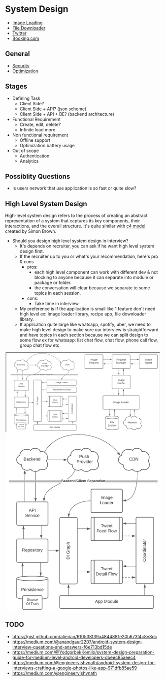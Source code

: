 # System Design

- <a href="imageloading/README.md">Image Loading</a>
- <a href="filedownloader/README.md">File Downloader</a>
- <a href="twitter/README.md">Twitter</a>
- <a href="booking/README.md">Booking.com</a>

## General
- <a href="security.md">Security</a>
- <a href="optimization.md">Optimization</a>

## Stages
- Defining Task
  - Client Side?
  - Client Side + API? (json scheme)
  - Client Side + API + BE? (backend architecture)
- Functional Requirement
  - Create, edit, delete?
  - Infinite load more
- Non functional requirement
  - Offline support
  - Optimization battery usage
- Out of scope
  - Authentication
  - Analytics

## Possiblity Questions
- Is users network that use application is so fast or quite slow?

## High Level System Design
High-level system design refers to the process of creating an abstract representation of a system that captures its key components, their interactions, and the overall structure. It's quite similar with <a href="https://c4model.com/">c4 model</a> created by Simon Brown.

- Should you design high level system design in interview?
  - It's depends on recruiter, you can ask if he want high level system design first.
  - If the recruiter up to you or what's your recommendation, here's pro & cons
    - pros: 
      - each high level component can work with different dev & not blocking to anyone because it can separate into module or package or folder.
      - the conversation will clear because we separate to some topics in each session.
    - cons:
      - Take time in interview
  - My preference is if the application is small like 1 feature don't need high level ex: Image loader library, recipe app, file downloader library.
  - If application quite large like whatsapp, spotify, uber, we need to make high level design to make sure our interview is straightforward and have topics in each section because we can split design to some flow ex for whatsapp: list chat flow, chat flow, phone call flow, group chat flow etc.

<center>
  <img src="assets/hi-level.png" width="500">
  <img src="assets/hi-level-2.png" width="500">
</center>

## TODO
- https://gist.github.com/atierian/610538f39a4844881e20b673f4c8e8dc
- https://medium.com/@anandgaur2207/android-system-design-interview-questions-and-answers-f6e713bd15de
- https://medium.com/@YodgorbekKomilo/system-design-preparation-guide-for-medium-level-android-developers-dbeec85aeec4
- https://medium.com/@engineervishvnath/android-system-design-for-interviews-crafting-a-google-photos-like-app-971dfb85ae59
- https://medium.com/@engineervishvnath
